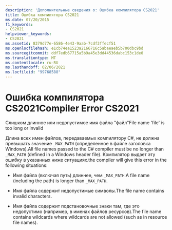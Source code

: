 ```yaml
---
description: 'Дополнительные сведения о: Ошибка компилятора CS2021'
title: Ошибка компилятора CS2021
ms.date: 07/20/2015
f1_keywords:
- CS2021
helpviewer_keywords:
- CS2021
ms.assetid: 8379d77e-6586-4e43-9aab-7cdf3ffecf51
ms.openlocfilehash: e1cb74ea1523a2166716c5abaeaeb5b700dbc9bd
ms.sourcegitcommit: ddf7edb67715a5b9a45e3dd44536dabc153c1de0
ms.translationtype: MT
ms.contentlocale: ru-RU
ms.lasthandoff: 02/06/2021
ms.locfileid: "99768588"
---
```

# <a name="compiler-error-cs2021"></a><span data-ttu-id="6cde9-103">Ошибка компилятора CS2021</span><span class="sxs-lookup"><span data-stu-id="6cde9-103">Compiler Error CS2021</span></span>

<span data-ttu-id="6cde9-104">Слишком длинное или недопустимое имя файла "файл"</span><span class="sxs-lookup"><span data-stu-id="6cde9-104">File name 'file' is too long or invalid</span></span>  
  
 <span data-ttu-id="6cde9-105">Длина всех имен файлов, передаваемых компилятору C#, не должна превышать значение `_MAX_PATH` (определенное в файле заголовка Windows).</span><span class="sxs-lookup"><span data-stu-id="6cde9-105">All file names passed to the C# compiler must be no longer than `_MAX_PATH` (defined in a Windows header file).</span></span> <span data-ttu-id="6cde9-106">Компилятор выдает эту ошибку в указанных ниже ситуациях.</span><span class="sxs-lookup"><span data-stu-id="6cde9-106">the compiler will give this error in the following situations:</span></span>  
  
- <span data-ttu-id="6cde9-107">Имя файла (включая путь) длиннее, чем `_MAX_PATH`.</span><span class="sxs-lookup"><span data-stu-id="6cde9-107">A file name (including the path) is longer than `_MAX_PATH`.</span></span>  
  
- <span data-ttu-id="6cde9-108">Имя файла содержит недопустимые символы.</span><span class="sxs-lookup"><span data-stu-id="6cde9-108">The file name contains invalid characters.</span></span>  
  
- <span data-ttu-id="6cde9-109">Имя файла содержит подстановочные знаки там, где это недопустимо (например, в именах файлов ресурсов).</span><span class="sxs-lookup"><span data-stu-id="6cde9-109">The file name contains wildcards where wildcards are not allowed (such as in resource file names).</span></span>
